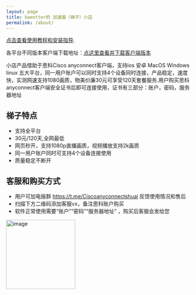 ```yaml
---
layout: page
title: baeotter的 加速器（梯子）小店
permalink: /about/
---
```


[点击查看使用教程和安装指导](https://baeashuai.github.io/anyconnect-guide2/). 

各平台不同版本客户端下载地址：[点这里查看并下载客户端版本](https://baeashuai.github.io/download/)

小店产品借助于思科Cisco anyconnect客户端，支持ios 安卓 MacOS Windows linux 五大平台，同一用户账户可以同时支持4个设备同时连接，产品稳定，速度快，实测网速支持1080画质，物美价廉30元可享受120天套餐服务.用户购买思科anyconnect客户端安全证书后即可连接使用，证书有三部分：账户，密码，服务器地址

## 梯子特点
- 支持全平台
- 30元/120天,全网最低
- 网页秒开，支持1080p直播画质，视频播放支持2k画质
- 同一用户账户同时可支持4个设备连接使用
- 质量稳定不断开

## 客服和购买方式

- 用户可加电报群 https://t.me/Ciscoanyconnectshuai 反馈使用情况和售后 
- 扫描下方二维码添加客服vx，备注思科账户购买 
- 软件正常使用需要“账户”“密码”“服务器地址” ，购买后客服会发给您

<img width="187" alt="image" src="https://user-images.githubusercontent.com/107782600/195128746-d2d60f66-479d-455e-9c49-9f00d92bbc24.png">


